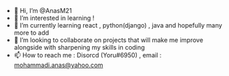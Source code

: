 - 👋 Hi, I’m @AnasM21
- 👀 I’m interested in learning !
- 🌱 I’m currently learning react , python(django) , java and hopefully many more to add
- 💞️ I’m looking to collaborate on projects that will make me improve alongside with sharpening my skills in coding
- 📫 How to reach me : Disorcd (Yoru#6950) , email : mohammadi.anas@yahoo.com

<!---
AnasM21/AnasM21 is a ✨ special ✨ repository because its `README.md` (this file) appears on your GitHub profile.
You can click the Preview link to take a look at your changes.
--->

